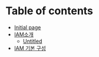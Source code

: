# Table of contents

* [Initial page](README.md)
* [IAM소개](iam-overview/README.md)
  * [Untitled](iam-overview/untitled.md)
* [IAM 기본 구성](iam-basic.md)

